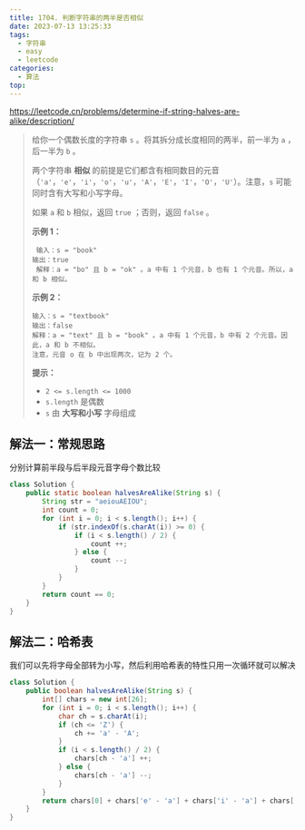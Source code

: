 ```yaml
---
title: 1704. 判断字符串的两半是否相似
date: 2023-07-13 13:25:33
tags:
  - 字符串
  - easy
  - leetcode
categories:
  - 算法
top:
---
```


https://leetcode.cn/problems/determine-if-string-halves-are-alike/description/

<!-- more -->

> 给你一个偶数长度的字符串 `s` 。将其拆分成长度相同的两半，前一半为 `a` ，后一半为 `b` 。
>
> 两个字符串 **相似** 的前提是它们都含有相同数目的元音（`'a'`，`'e'`，`'i'`，`'o'`，`'u'`，`'A'`，`'E'`，`'I'`，`'O'`，`'U'`）。注意，`s` 可能同时含有大写和小写字母。
> 
> 如果 `a` 和 `b` 相似，返回 `true` ；否则，返回 `false` 。
> 
>  
> 
>**示例 1：**
> 
>```
>  输入：s = "book"
>输出：true
>  解释：a = "bo" 且 b = "ok" 。a 中有 1 个元音，b 也有 1 个元音。所以，a 和 b 相似。
>```
> 
>**示例 2：**
> 
>```
> 输入：s = "textbook"
> 输出：false
> 解释：a = "text" 且 b = "book" 。a 中有 1 个元音，b 中有 2 个元音。因此，a 和 b 不相似。
> 注意，元音 o 在 b 中出现两次，记为 2 个。
> ```
> 
> 
> 
>**提示：**
> 
>- `2 <= s.length <= 1000`
> - `s.length` 是偶数
> - `s` 由 **大写和小写** 字母组成

## 解法一：常规思路

分别计算前半段与后半段元音字母个数比较

```java
class Solution {
    public static boolean halvesAreAlike(String s) {
        String str = "aeiouAEIOU";
        int count = 0;
        for (int i = 0; i < s.length(); i++) {
            if (str.indexOf(s.charAt(i)) >= 0) {
                if (i < s.length() / 2) {
                    count ++;
                } else {
                    count --;
                }
            }
        }
        return count == 0;
    }
}
```

## 解法二：哈希表

我们可以先将字母全部转为小写，然后利用哈希表的特性只用一次循环就可以解决

```java
class Solution {
    public boolean halvesAreAlike(String s) {
        int[] chars = new int[26];
        for (int i = 0; i < s.length(); i++) {
            char ch = s.charAt(i);
            if (ch <= 'Z') {
                ch += 'a' - 'A';
            }
            if (i < s.length() / 2) {
                chars[ch - 'a'] ++;
            } else {
                chars[ch - 'a'] --;
            }
        }
        return chars[0] + chars['e' - 'a'] + chars['i' - 'a'] + chars['o' - 'a'] + chars['u' - 'a'] == 0;
    }
}
```


